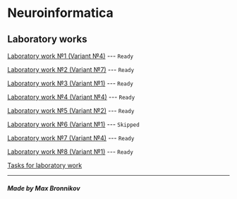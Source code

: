 # Neuroinformatica

## Laboratory works

[Laboratory work №1 (Variant №4)](lab1) --- `Ready`

[Laboratory work №2 (Variant №7)](lab2) --- `Ready`

[Laboratory work №3 (Variant №1)](lab3) --- `Ready`

[Laboratory work №4 (Variant №4)](lab4) --- `Ready`

[Laboratory work №5 (Variant №2)](lab5) --- `Ready`

[Laboratory work №6 (Variant №1)](lab6) --- `Skipped`

[Laboratory work №7 (Variant №4)](lab7) --- `Ready`

[Laboratory work №8 (Variant №1)](lab8) --- `Ready`

[Tasks for laboratory work](tasks.pdf)

-----------------------------

##### Made by Max Bronnikov